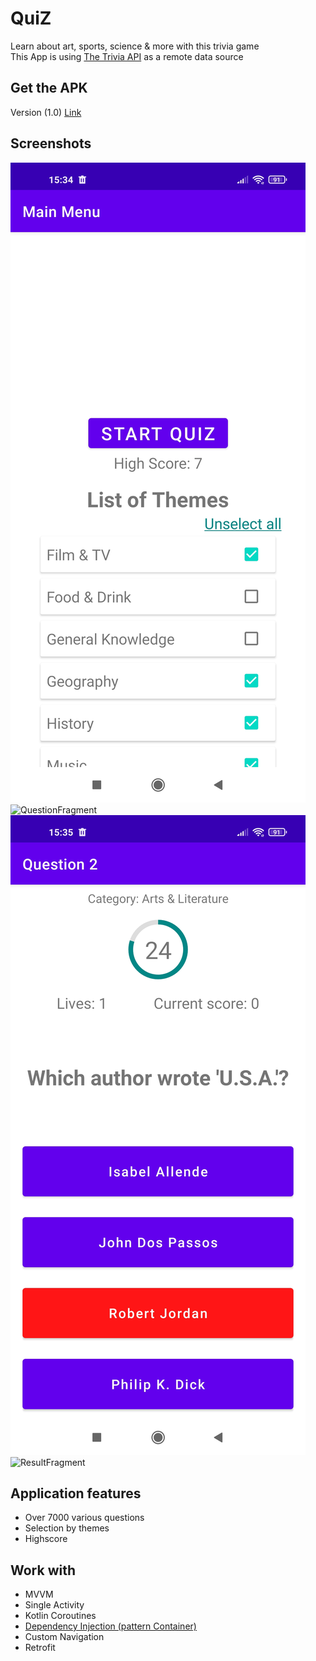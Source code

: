 # QuiZ
Learn about art, sports, science & more with this trivia game<br/>
This App is using [The Trivia API](https://the-trivia-api.com/) as a remote data source

Get the APK
---------------
Version (1.0) [Link](versions/quizAPI.apk)

Screenshots
-----------
![MainMenuFragment](screenshots/1.jpg "Main Menu")
![QuestionFragment](screenshots/Screenshot_2.jpg "Question (correct)")
![QuestionFragment](screenshots/3.jpg "Question (incorrect)")
![ResultFragment](screenshots/Screenshot_4.jpg "Result")


Application features
---------------
* Over 7000 various questions
* Selection by themes
* Highscore

Work with
---------------
* MVVM
* Single Activity
* Kotlin Coroutines
* [Dependency Injection (pattern Container)](https://developer.android.com/training/dependency-injection/manual)
* Custom Navigation
* Retrofit
